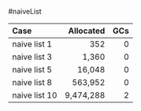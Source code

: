 
#naiveList

|Case|Allocated|GCs|
|:---|---:|---:|
|naive list 1|352|0|
|naive list 3|1,360|0|
|naive list 5|16,048|0|
|naive list 8|563,952|0|
|naive list 10|9,474,288|2|
